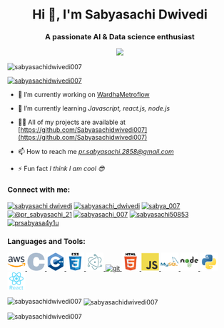 <h1 align="center">Hi 👋, I'm Sabyasachi Dwivedi</h1>
<h3 align="center">A passionate AI & Data science enthusiast</h3>

<!-- Hacker Cat GIF -->
<p align="center">
  <img src="https://media.giphy.com/media/JIX9t2j0ZTN9S/giphy.gif" width="90"/>
</p>

<p align="left"> <img src="https://komarev.com/ghpvc/?username=sabyasachidwivedi007&label=Profile%20views&color=0e75b6&style=flat" alt="sabyasachidwivedi007" /> </p>

<p align="left"> <a href="https://github.com/ryo-ma/github-profile-trophy"><img src="https://github-profile-trophy.vercel.app/?username=sabyasachidwivedi007" alt="sabyasachidwivedi007" /></a> </p>

- 🔭 I’m currently working on [WardhaMetroflow](https://github.com/GSSoC-Flow/WardhaMetroFLow)

- 🌱 I’m currently learning *Javascript, react.js, node.js*

- 👨‍💻 All of my projects are available at [https://github.com/Sabyasachidwivedi007](https://github.com/Sabyasachidwivedi007)

- 📫 How to reach me *pr.sabyasachi.2858@gmail.com*

- ⚡ Fun fact *I think I am cool 😎*

<h3 align="left">Connect with me:</h3>
<p align="left">
<a href="https://linkedin.com/in/sabyasachi dwivedi" target="blank"><img align="center" src="https://raw.githubusercontent.com/rahuldkjain/github-profile-readme-generator/master/src/images/icons/Social/linked-in-alt.svg" alt="sabyasachi dwivedi" height="30" width="40" /></a>
<a href="https://instagram.com/sabyasachi_dwivedi" target="blank"><img align="center" src="https://raw.githubusercontent.com/rahuldkjain/github-profile-readme-generator/master/src/images/icons/Social/instagram.svg" alt="sabyasachi_dwivedi" height="30" width="40" /></a>
<a href="https://www.codechef.com/users/sabya_007" target="blank"><img align="center" src="https://cdn.jsdelivr.net/npm/simple-icons@3.1.0/icons/codechef.svg" alt="sabya_007" height="30" width="40" /></a>
<a href="https://www.hackerrank.com/pr_sabyasachi_21" target="blank"><img align="center" src="https://raw.githubusercontent.com/rahuldkjain/github-profile-readme-generator/master/src/images/icons/Social/hackerrank.svg" alt="@pr_sabyasachi_21" height="30" width="40" /></a>
<a href="https://codeforces.com/profile/sabyasachi_007" target="blank"><img align="center" src="https://raw.githubusercontent.com/rahuldkjain/github-profile-readme-generator/master/src/images/icons/Social/codeforces.svg" alt="sabyasachi_007" height="30" width="40" /></a>
<a href="https://www.leetcode.com/sabyasachi50853" target="blank"><img align="center" src="https://raw.githubusercontent.com/rahuldkjain/github-profile-readme-generator/master/src/images/icons/Social/leet-code.svg" alt="sabyasachi50853" height="30" width="40" /></a>
<a href="https://auth.geeksforgeeks.org/user/prsabyasa4y1u" target="blank"><img align="center" src="https://raw.githubusercontent.com/rahuldkjain/github-profile-readme-generator/master/src/images/icons/Social/geeks-for-geeks.svg" alt="prsabyasa4y1u" height="30" width="40" /></a>
</p>

<h3 align="left">Languages and Tools:</h3>
<p align="left"> <a href="https://aws.amazon.com" target="_blank" rel="noreferrer"> <img src="https://raw.githubusercontent.com/devicons/devicon/master/icons/amazonwebservices/amazonwebservices-original-wordmark.svg" alt="aws" width="40" height="40"/> </a> <a href="https://www.cprogramming.com/" target="_blank" rel="noreferrer"> <img src="https://raw.githubusercontent.com/devicons/devicon/master/icons/c/c-original.svg" alt="c" width="40" height="40"/> </a> <a href="https://www.w3schools.com/cpp/" target="_blank" rel="noreferrer"> <img src="https://raw.githubusercontent.com/devicons/devicon/master/icons/cplusplus/cplusplus-original.svg" alt="cplusplus" width="40" height="40"/> </a> <a href="https://www.w3schools.com/css/" target="_blank" rel="noreferrer"> <img src="https://raw.githubusercontent.com/devicons/devicon/master/icons/css3/css3-original-wordmark.svg" alt="css3" width="40" height="40"/> </a> <a href="https://www.electronjs.org" target="_blank" rel="noreferrer"> <img src="https://raw.githubusercontent.com/devicons/devicon/master/icons/electron/electron-original.svg" alt="electron" width="40" height="40"/> </a> <a href="https://git-scm.com/" target="_blank" rel="noreferrer"> <img src="https://www.vectorlogo.zone/logos/git-scm/git-scm-icon.svg" alt="git" width="40" height="40"/> </a> <a href="https://www.w3.org/html/" target="_blank" rel="noreferrer"> <img src="https://raw.githubusercontent.com/devicons/devicon/master/icons/html5/html5-original-wordmark.svg" alt="html5" width="40" height="40"/> </a> <a href="https://developer.mozilla.org/en-US/docs/Web/JavaScript" target="_blank" rel="noreferrer"> <img src="https://raw.githubusercontent.com/devicons/devicon/master/icons/javascript/javascript-original.svg" alt="javascript" width="40" height="40"/> </a> <a href="https://www.mysql.com/" target="_blank" rel="noreferrer"> <img src="https://raw.githubusercontent.com/devicons/devicon/master/icons/mysql/mysql-original-wordmark.svg" alt="mysql" width="40" height="40"/> </a> <a href="https://nodejs.org" target="_blank" rel="noreferrer"> <img src="https://raw.githubusercontent.com/devicons/devicon/master/icons/nodejs/nodejs-original-wordmark.svg" alt="nodejs" width="40" height="40"/> </a> <a href="https://www.python.org" target="_blank" rel="noreferrer"> <img src="https://raw.githubusercontent.com/devicons/devicon/master/icons/python/python-original.svg" alt="python" width="40" height="40"/> </a> <a href="https://reactjs.org/" target="_blank" rel="noreferrer"> <img src="https://raw.githubusercontent.com/devicons/devicon/master/icons/react/react-original-wordmark.svg" alt="react" width="40" height="40"/> </a> </p>

<p><img align="left" src="https://github-readme-stats.vercel.app/api/top-langs?username=sabyasachidwivedi007&show_icons=true&locale=en&layout=compact" alt="sabyasachidwivedi007" /></p>

<p>&nbsp;<img align="center" src="https://github-readme-stats.vercel.app/api?username=sabyasachidwivedi007&show_icons=true&locale=en" alt="sabyasachidwivedi007" /></p>

<p><img align="center" src="https://github-readme-streak-stats.herokuapp.com/?user=sabyasachidwivedi007&" alt="sabyasachidwivedi007" /></p>
